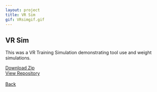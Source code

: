 ```yaml
---
layout: project
title: VR Sim
gif: VRsimgif.gif
---
```


## VR Sim



This was a VR Training Simulation demonstrating tool use and weight simulations.

[Download Zip](https://itch.io/jam/university-of-derby-spring-jam-2021/rate/974726)
<br>
[View Repository](https://github.com/CritneySpears/VRSim)
<br>
<br>
[Back](index.md)